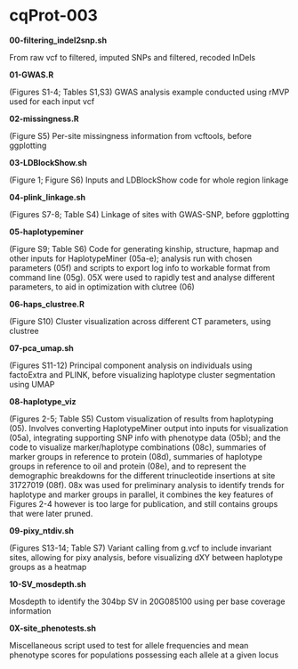 # cqProt-003

**00-filtering_indel2snp.sh**

From raw vcf to filtered, imputed SNPs and filtered, recoded InDels

**01-GWAS.R**

(Figures S1-4; Tables S1,S3) GWAS analysis example conducted using rMVP used for each input vcf

**02-missingness.R**

(Figure S5) Per-site missingness information from vcftools, before ggplotting

**03-LDBlockShow.sh**

(Figure 1; Figure S6) Inputs and LDBlockShow code for whole region linkage

**04-plink_linkage.sh**

(Figures S7-8; Table S4) Linkage of sites with GWAS-SNP, before ggplotting

**05-haplotypeminer**

(Figure S9; Table S6) Code for generating kinship, structure, hapmap and other inputs for HaplotypeMiner (05a-e); analysis run with chosen parameters (05f) and scripts to export log info to workable format from command line (05g). 05X were used to rapidly test and analyse different parameters, to aid in optimization with clutree (06)

**06-haps_clustree.R**

(Figure S10) Cluster visualization across different CT parameters, using clustree

**07-pca_umap.sh**

(Figures S11-12) Principal component analysis on individuals using factoExtra and PLINK, before visualizing haplotype cluster segmentation using UMAP

**08-haplotype_viz**

(Figures 2-5; Table S5) Custom visualization of results from haplotyping (05). Involves converting HaplotypeMiner output into inputs for visualization (05a), integrating supporting SNP info with phenotype data (05b); and the code to visualize marker/haplotype combinations (08c), summaries of marker groups in reference to protein (08d), summaries of haplotype groups in reference to oil and protein (08e), and to represent the demographic breakdowns for the different trinucleotide insertions at site 31727019 (08f). 08x was used for preliminary analysis to identify trends for haplotype and marker groups in parallel, it combines the key features of Figures 2-4 however is too large for publication, and still contains groups that were later pruned. 

**09-pixy_ntdiv.sh**

(Figures S13-14; Table S7) Variant calling from g.vcf to include invariant sites, allowing for pixy analysis, before visualizing dXY between haplotype groups as a heatmap

**10-SV_mosdepth.sh**

Mosdepth to identify the 304bp SV in 20G085100 using per base coverage information

**0X-site_phenotests.sh**

Miscellaneous script used to test for allele frequencies and mean phenotype scores for populations possessing each allele at a given locus

